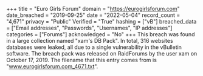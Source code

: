 +++
title = "Euro Girls Forum"
domain = "https://eurogirlsforum.com"
date_breached = "2019-09-25"
date = "2022-05-04"
record_count = "4,671"
privacy = "Public"
Verified = "True"
hashing = ["vB"]
breached_data = ["Email addresses", "Passwords", "Usernames", "IP addresses"]
categories = ["Forums"]
acknowledged = "No"
+++
This breach was found in a large collection named "xam's DB Pack". In total, 316 websites databases were leaked, all due to a single vulnerability in the vBulletin software. The breach pack was released on RaidForums by the user xam on October 17, 2019. The filename that this entry comes from is "www.eurogirlsforum.com_4671.txt".
